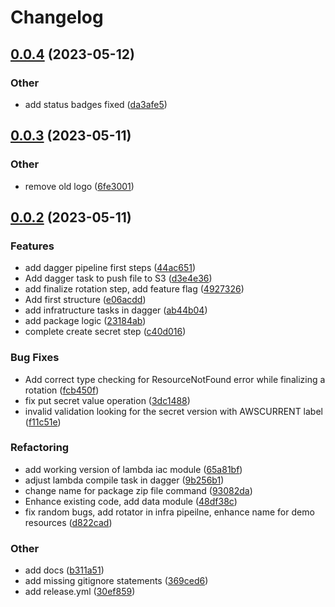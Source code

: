 # Changelog

## [0.0.4](https://github.com/Excoriate/aws-secrets-rotation-lambda/compare/v0.0.3...v0.0.4) (2023-05-12)


### Other

* add status badges fixed ([da3afe5](https://github.com/Excoriate/aws-secrets-rotation-lambda/commit/da3afe584a02ed95b20c6fe346b92d21a2523898))

## [0.0.3](https://github.com/Excoriate/aws-secrets-rotation-lambda/compare/v0.0.2...v0.0.3) (2023-05-11)


### Other

* remove old logo ([6fe3001](https://github.com/Excoriate/aws-secrets-rotation-lambda/commit/6fe3001540d5b51c43cc58ac71c3474df058a589))

## [0.0.2](https://github.com/Excoriate/aws-secrets-rotation-lambda/compare/v0.0.1...v0.0.2) (2023-05-11)


### Features

* add dagger pipeline first steps ([44ac651](https://github.com/Excoriate/aws-secrets-rotation-lambda/commit/44ac6514006922f91535ce09dfb5835c18365689))
* Add dagger task to push file to S3 ([d3e4e36](https://github.com/Excoriate/aws-secrets-rotation-lambda/commit/d3e4e369d17562e6f633318721e0f522af00949c))
* add finalize rotation step, add feature flag ([4927326](https://github.com/Excoriate/aws-secrets-rotation-lambda/commit/4927326448b67fee96d41e05525a381e5933505d))
* Add first structure ([e06acdd](https://github.com/Excoriate/aws-secrets-rotation-lambda/commit/e06acddca8db48163d70354b932c3e3bbec5fc7d))
* add infratructure tasks in dagger ([ab44b04](https://github.com/Excoriate/aws-secrets-rotation-lambda/commit/ab44b042e7dc84f1976e30fc4e4cea069c24fd4d))
* add package logic ([23184ab](https://github.com/Excoriate/aws-secrets-rotation-lambda/commit/23184ab142b31e8ce8131bfe8f62905a3f739951))
* complete create secret step ([c40d016](https://github.com/Excoriate/aws-secrets-rotation-lambda/commit/c40d0166163786e628c55012764d8c73cb493e42))


### Bug Fixes

* Add correct type checking for ResourceNotFound error while finalizing a rotation ([fcb450f](https://github.com/Excoriate/aws-secrets-rotation-lambda/commit/fcb450f05898eba9ca6455d10029306be06ff0ce))
* fix put secret value operation ([3dc1488](https://github.com/Excoriate/aws-secrets-rotation-lambda/commit/3dc148882157faa5af021b959f4534e5c08623b8))
* invalid validation looking for the secret version with AWSCURRENT label ([f11c51e](https://github.com/Excoriate/aws-secrets-rotation-lambda/commit/f11c51ed8bce5634452dd9ecb707bca4041b757c))


### Refactoring

* add working version of lambda iac module ([65a81bf](https://github.com/Excoriate/aws-secrets-rotation-lambda/commit/65a81bf76238c3a3c331f293c6ff8901e12910a6))
* adjust lambda compile task in dagger ([9b256b1](https://github.com/Excoriate/aws-secrets-rotation-lambda/commit/9b256b1c1fd2b3b72fdcc22263a1e8e2f82f6f16))
* change name for package zip file command ([93082da](https://github.com/Excoriate/aws-secrets-rotation-lambda/commit/93082da31ba8c453073bd9c674e2eb29a0744186))
* Enhance existing code, add data module ([48df38c](https://github.com/Excoriate/aws-secrets-rotation-lambda/commit/48df38ca070e74062fa2c53e572814fc910e6351))
* fix random bugs, add rotator in infra pipeilne, enhance name for demo resources ([d822cad](https://github.com/Excoriate/aws-secrets-rotation-lambda/commit/d822cad5131706a3aa799959631dad413742d89f))


### Other

* add docs ([b311a51](https://github.com/Excoriate/aws-secrets-rotation-lambda/commit/b311a517f72af01c4643c15aff993c100f687748))
* add missing gitignore statements ([369ced6](https://github.com/Excoriate/aws-secrets-rotation-lambda/commit/369ced619315068d3c67c76006e9ff1e99fa1181))
* add release.yml ([30ef859](https://github.com/Excoriate/aws-secrets-rotation-lambda/commit/30ef859584a0a08637487c8aeac61c857f53125c))
